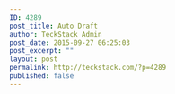 ```yaml
---
ID: 4289
post_title: Auto Draft
author: TeckStack Admin
post_date: 2015-09-27 06:25:03
post_excerpt: ""
layout: post
permalink: http://teckstack.com/?p=4289
published: false
---
```

